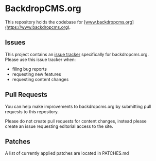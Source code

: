 # BackdropCMS.org

This repository holds the codebase for [www.backdropcms.org](https://www.backdropcms.org).


## Issues

This project contains an [issue tracker](https://github.com/backdrop-ops/backdropcms.org/issues) specifically for backdropcms.org. Please use this issue tracker when:
* filing bug reports
* requesting new features
* requesting content changes


## Pull Requests

You can help make improvements to backdropcms.org by submitting pull requests to this repository.

Please do not create pull requests for content changes, instead please create an issue requesting editorial access to the site.

## Patches

A list of currently applied patches are located in PATCHES.md
